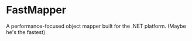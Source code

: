 # FastMapper
A performance-focused object mapper built for the .NET platform. (Maybe he's the fastest)

